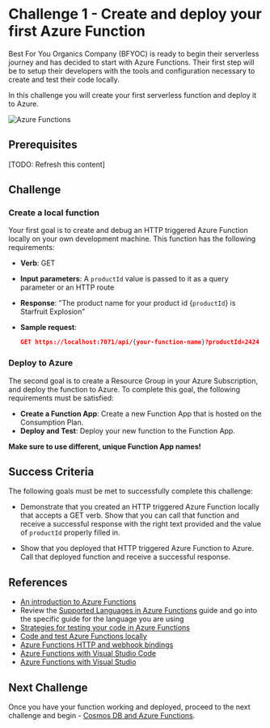 # Challenge 1 - Create and deploy your first Azure Function

Best For You Organics Company (BFYOC) is ready to begin their serverless journey and has decided to start with Azure Functions. Their first step will be to setup their developers with the tools and configuration necessary to create and test their code locally.

In this challenge you will create your first serverless
function and deploy it to Azure.

![Azure Functions](https://miro.medium.com/max/733/1*yqwkTUnnp-OmSqSelnW-LA.png)

## Prerequisites

[TODO: Refresh this content]

## Challenge

### Create a local function

Your first goal is to create and debug an HTTP
triggered Azure Function locally on your own development machine. This
function has the following requirements:

* **Verb**: GET
* **Input parameters**: A `productId` value is passed to it as a
query parameter or an HTTP route
* **Response**: "The product name for your product id
{`productId`} is Starfruit Explosion"
* **Sample request**:

    ``` JSON
    GET https://localhost:7071/api/{your-function-name}?productId=2424
    ```

### Deploy to Azure

The second goal is to create a Resource Group in your Azure Subscription, and deploy the function to Azure. To complete this goal, the following requirements must be satisfied:

* **Create a Function App**: Create a new Function App that is hosted on the Consumption Plan.
* **Deploy and Test**: Deploy your new function to the Function App.

**Make sure to use different, unique Function App names!**

## Success Criteria

The following goals must be met to successfully complete this challenge:

* Demonstrate that you created an HTTP triggered Azure Function locally that accepts a GET verb. Show that you can call that function and receive a successful response with the right text provided and the value of `productId` properly filled in.

* Show that you deployed that HTTP triggered
Azure Function to Azure. Call that deployed
function and receive a successful response.

## References

* [An introduction to Azure Functions](https://docs.microsoft.com/en-us/azure/azure-functions/functions-overview)
* Review the [Supported Languages in Azure Functions](https://docs.microsoft.com/en-us/azure/azure-functions/supported-languages)
  guide and go into the specific guide for the language you are using
* [Strategies for testing your code in Azure Functions](https://docs.microsoft.com/en-us/azure/azure-functions/functions-test-a-function)
* [Code and test Azure Functions locally](https://docs.microsoft.com/en-us/azure/azure-functions/functions-develop-local)
* [Azure Functions HTTP and webhook bindings](https://docs.microsoft.com/en-us/azure/azure-functions/functions-bindings-http-webhook)
* [Azure Functions with Visual Studio Code](https://docs.microsoft.com/en-us/azure/azure-functions/functions-develop-vs-code)
* [Azure Functions with Visual Studio](https://docs.microsoft.com/en-us/azure/azure-functions/functions-create-your-first-function-visual-studio)

## Next Challenge

Once you have your function working and deployed, proceed to the next challenge and begin - [Cosmos DB and Azure Functions](..//Challenge-2-Cosmos-DB-and-Azure-Functions/readme.md).
